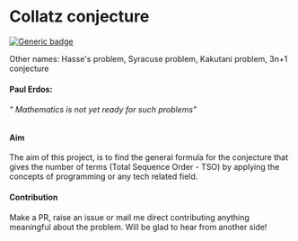 # Collatz conjecture
[![Generic badge](https://img.shields.io/badge/MATHS-PROBLEM-<COLOR>.svg)](https://shields.io/)

Other names: Hasse's problem, Syracuse problem, Kakutani problem, 3n+1 conjecture

#### Paul Erdos:
###### " Mathematics is not yet ready for such problems"

#### Aim
The aim of this project, is to find the general formula for the conjecture that gives the number of terms (Total Sequence Order - TSO) 
by applying the concepts of programming or any tech related field.


#### Contribution
Make a PR, raise an issue or mail me direct contributing anything meaningful about the problem. 
Will be glad to hear from another side!
